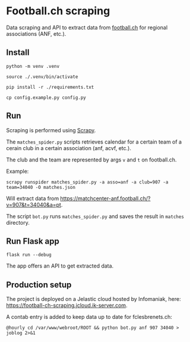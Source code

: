 # Football.ch scraping

Data scraping and API to extract data from [football.ch](https://football.ch) for regional associations (ANF, etc.).

## Install

    python -m venv .venv

    source ./.venv/bin/activate

    pip install -r ./requirements.txt

    cp config.example.py config.py

## Run

Scraping is performed using [Scrapy](https://docs.scrapy.org/).

The `matches_spider.py` scripts retrieves calendar for a certain team of a cerain club in a certain association (anf, acvf, etc.).

The club and the team are represented by args `v` and `t` on football.ch.

Example:

    scrapy runspider matches_spider.py -a asso=anf -a club=907 -a team=34040 -O matches.json

Will extract data from https://matchcenter-anf.football.ch/?v=907&t=34040&a=pt.

The script `bot.py` runs `matches_spider.py` and saves the result in `matches` directory.

## Run Flask app

    flask run --debug

The app offers an API to get extracted data.

## Production setup

The project is deployed on a Jelastic cloud hosted by Infomaniak, here: https://football-ch-scraping.jcloud.ik-server.com.

A contab entry is added to keep data up to date for fclesbrenets.ch:

    @hourly cd /var/www/webroot/ROOT && python bot.py anf 907 34040 > joblog 2>&1
